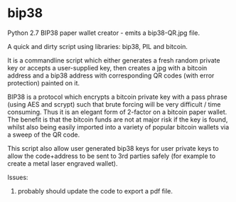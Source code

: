 # bip38

Python 2.7 BIP38 paper wallet creator - emits a bip38-QR.jpg file.

A quick and dirty script using libraries: bip38, PIL and bitcoin.

It is a commandline script which either generates a fresh random private key or accepts a user-supplied key, then
creates a jpg with a bitcoin address and a bip38 address with corresponding QR codes (with error protection) painted
on it.

BIP38 is a protocol which encrypts a bitcoin private key with a pass phrase (using AES and scrypt) such that
brute forcing will be very difficult / time consuming. Thus it is an elegant form of 2-factor on a bitcoin paper 
wallet. The benefit is that the bitcoin funds are not at major risk if the key is found, whilst also being easily
imported into a variety of popular bitcoin wallets via a sweep of the QR code.

This script also allow user generated bip38 keys for user private keys to allow the code+address to be sent to 3rd
parties safely (for example to create a metal laser engraved wallet).

Issues:

1) probably should update the code to export a pdf file.
